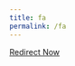 ```yaml
---
title: fa
permalink: /fa
---
```


<html>
    <head>
        <meta http-equiv="refresh" content="0; url=http://MCSH.github.io/fa/" />
    </head>
    <body>
        <p><a href="http://MCSH.github.io/fa/">Redirect Now</a></p>
    </body>
</html>
